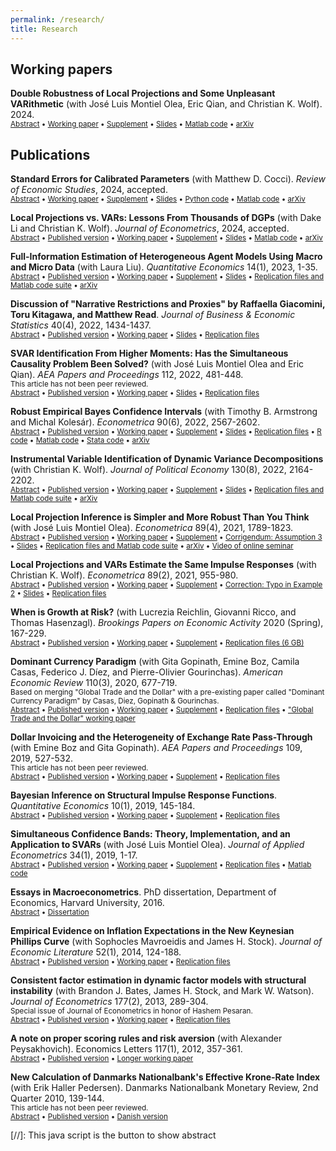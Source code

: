 ```yaml
---
permalink: /research/
title: Research
---
```


## Working papers

**Double Robustness of Local Projections and Some Unpleasant VARithmetic** (with José Luis Montiel Olea, Eric Qian, and Christian K. Wolf). 2024.\
<small><a href="#/" onclick="visib('lp_varithmetic')">Abstract</a> &bull; [Working paper](../files/lp_varithmetic.pdf) &bull; [Supplement](../files/lp_varithmetic_supplement.pdf) &bull; [Slides](../files/lp_varithmetic_slides.pdf) &bull; [Matlab code](https://github.com/ckwolf92/lp_var_inference) &bull; [arXiv](https://arxiv.org/abs/2405.09509)</small>
<div id="lp_varithmetic" style="display: none; text-align: justify; line-height: 1.1; margin: -1em 0em 1em 0em" ><small>
We consider impulse response inference in a locally misspecified stationary vector autoregression (VAR) model. The conventional local projection (LP) confidence interval has correct coverage even when the misspecification is so large that it can be detected with probability approaching 1. This follows from a "double robustness" property analogous to that of modern estimators for partially linear regressions. In contrast, VAR confidence intervals dramatically undercover even for misspecification so small that it is difficult to detect statistically and cannot be ruled out based on economic theory. This is because of a "no free lunch" result for VARs: the worst-case bias and coverage distortion are small if, and only if, the variance is close to that of LP. While VAR coverage can be restored by using a bias-aware critical value or a large lag length, the resulting confidence interval tends to be at least as wide as the LP interval.
</small></div>


## Publications

**Standard Errors for Calibrated Parameters** (with Matthew D. Cocci). *Review of Economic Studies*, 2024, accepted.\
<small><a href="#/" onclick="visib('calibration')">Abstract</a> &bull; [Working paper](../files/calibration.pdf) &bull; [Supplement](../files/calibration_supplement.pdf) &bull; [Slides](../files/calibration_slides.pdf) &bull; [Python code](https://github.com/mikkelpm/stderr_calibration_python) &bull; [Matlab code](https://github.com/mikkelpm/stderr_calibration_matlab) &bull; [arXiv](https://arxiv.org/abs/2109.08109)</small>
<div id="calibration" style="display: none; text-align: justify; line-height: 1.1; margin: -1em 0em 1em 0em" ><small>
Calibration, the practice of choosing the parameters of a structural model to match certain empirical moments, can be viewed as minimum distance estimation. Existing standard error formulas for such estimators require a consistent estimate of the correlation structure of the empirical moments, which is often unavailable in practice. Instead, the variances of the individual empirical moments are usually readily estimable. Using only these variances, we derive conservative standard errors and confidence intervals for the structural parameters that are valid even under the worst-case correlation structure. In the over-identified case, we show that the moment weighting scheme that minimizes the worst-case estimator variance amounts to a moment selection problem with a simple solution. Finally, we develop tests of over-identifying or parameter restrictions. We apply our methods empirically to a model of menu cost pricing for multi-product firms and to a heterogeneous agent New Keynesian model.
</small></div>

**Local Projections vs. VARs: Lessons From Thousands of DGPs** (with Dake Li and Christian K. Wolf). *Journal of Econometrics*, 2024, accepted.\
<small><a href="#/" onclick="visib('lp-var-simul')">Abstract</a> &bull; [Published version](https://doi.org/10.1016/j.jeconom.2024.105722) &bull; [Working paper](../files/lp_var_simul.pdf) &bull; [Supplement](../files/lp_var_simul_supplement.pdf) &bull; [Slides](../files/lp_var_simul_slides.pdf) &bull; [Matlab code](https://github.com/dake-li/lp_var_simul) &bull; [arXiv](https://arxiv.org/abs/2104.00655)</small>
<div id="lp-var-simul" style="display: none; text-align: justify; line-height: 1.1; margin: -1em 0em 1em 0em" ><small>
We conduct a simulation study of Local Projection (LP) and Vector Autoregression (VAR) estimators of structural impulse responses across thousands of data generating processes, designed to mimic the properties of the universe of U.S. macroeconomic data. Our analysis considers various identification schemes and several variants of LP and VAR estimators, employing bias correction, shrinkage, or model averaging. A clear bias-variance trade-off emerges: LP estimators have lower bias than VAR estimators, but they also have substantially higher variance at intermediate and long horizons. Bias-corrected LP is the preferred method if and only if the researcher overwhelmingly prioritizes bias. For researchers who also care about precision, VAR methods are the most attractive&mdash;Bayesian VARs at short and long horizons, and least-squares VARs at intermediate and long horizons.
</small></div>

**Full-Information Estimation of Heterogeneous Agent Models Using Macro and Micro Data** (with Laura Liu). *Quantitative Economics* 14(1), 2023, 1-35.\
<small><a href="#/" onclick="visib('het_agents')">Abstract</a> &bull; [Published version](https://doi.org/10.3982/QE1810) &bull; [Working paper](../files/het_agents.pdf) &bull; [Supplement](../files/het_agents_supplement.pdf) &bull; [Slides](../files/het_agents_slides.pdf) &bull; [Replication files and Matlab code suite](https://github.com/mikkelpm/het_agents_bayes) &bull; [arXiv](https://arxiv.org/abs/2101.04771)</small>
<div id="het_agents" style="display: none; text-align: justify; line-height: 1.1; margin: -1em 0em 1em 0em" ><small>
We develop a generally applicable full-information inference method for heterogeneous agent models, combining aggregate time series data and repeated cross sections of micro data. To handle unobserved aggregate state variables that affect cross-sectional distributions, we compute a numerically unbiased estimate of the model-implied likelihood function. Employing the likelihood estimate in a Markov Chain Monte Carlo algorithm, we obtain fully efficient and valid Bayesian inference. Evaluation of the micro part of the likelihood lends itself naturally to parallel computing. Numerical illustrations in models with heterogeneous households or firms demonstrate that the proposed full-information method substantially sharpens inference relative to using only macro data, and for some parameters micro data is essential for identification.
</small></div>

**Discussion of "Narrative Restrictions and Proxies" by Raffaella Giacomini, Toru Kitagawa, and Matthew Read**. *Journal of Business & Economic Statistics* 40(4), 2022, 1434-1437.\
<small><a href="#/" onclick="visib('narrative_discussion')">Abstract</a> &bull; [Published version](https://doi.org/10.1080/07350015.2022.2096042) &bull; [Working paper](../files/narrative_discussion.pdf) &bull; [Slides](../files/narrative_discussion_slides.pdf) &bull; [Replication files](../files/narrative_discussion_replication.zip)</small>
<div id="narrative_discussion" style="display: none; text-align: justify; line-height: 1.1; margin: -1em 0em 1em 0em" ><small>
In this discussion of an insightful paper by Giacomini, Kitagawa & Read (GKR), I make two points. First, the proxy approach to exploiting narrative restrictions has several appealing robustness properties relative to the likelihood approaches of Antolín-Díaz &amp; Rubio-Ramírez&nbsp;(2018) and GKR (2021): The proxy approach allows the narrative signals to be imperfect and arrive non-randomly, and furthermore, the economic shocks are allowed to be non-invertible. Second, the weak instrument problem that GKR discuss can be overcome by using procedures designed for small samples, such as permutation tests.
</small></div>

**SVAR Identification From Higher Moments: Has the Simultaneous Causality Problem Been Solved?** (with José Luis Montiel Olea and Eric Qian). *AEA Papers and Proceedings* 112, 2022, 481-448.\
<small>This article has not been peer reviewed.<br>
<a href="#/" onclick="visib('higher_moments')">Abstract</a> &bull; [Published version](https://doi.org/10.1257/pandp.20221047) &bull; [Working paper](../files/svar_higher_moments.pdf) &bull; [Slides](../files/svar_higher_moments_slides.pdf) &bull; [Replication files](https://github.com/eric-qian/higher_moments)</small>
<div id="higher_moments" style="display: none; text-align: justify; line-height: 1.1; margin: -1em 0em 1em 0em" ><small>
Two recent strands of the literature on Structural Vector Autoregressions (SVARs) use higher moments for identification. One of them exploits independence and non-Gaussianity of the shocks; the other, stochastic volatility (heteroskedasticity). These approaches achieve point identification without imposing exclusion or sign restrictions. &nbsp;We review this work critically, and contrast its goals with the separate research program that has pushed for macroeconometrics to rely more heavily on credible economic restrictions and institutional knowledge, as is the standard in microeconometric policy evaluation. Identification based on higher moments imposes substantively stronger assumptions on the shock process than standard second-order SVAR identification methods do. We recommend that these assumptions be tested in applied work. Even when the assumptions are not rejected, inference based on higher moments necessarily demands more from a finite sample than standard approaches do. Thus, in our view, weak identification issues should be given high priority by applied users.
</small></div>

**Robust Empirical Bayes Confidence Intervals** (with Timothy B. Armstrong and Michal Kolesár). *Econometrica* 90(6), 2022, 2567-2602.\
<small><a href="#/" onclick="visib('ebci')">Abstract</a> &bull; [Published version](https://doi.org/10.3982/ECTA18597) &bull; [Working paper](../files/ebci.pdf) &bull; [Supplement](../files/ebci_supplement.pdf) &bull; [Slides](../files/ebci_slides.pdf) &bull; [Replication files](../files/ebci_replication.zip) &bull; [R code](https://github.com/kolesarm/ebci) &bull; [Matlab code](https://github.com/mikkelpm/ebci_matlab) &bull; [Stata code](https://github.com/kolesarm/ebciStata) &bull; [arXiv](https://arxiv.org/abs/2004.03448)</small>
<div id="ebci" style="display: none; text-align: justify; line-height: 1.1; margin: -1em 0em 1em 0em" ><small>
We construct robust empirical Bayes confidence intervals (EBCIs) in a normal means problem. The intervals are centered at the usual linear empirical Bayes estimator, but use a critical value accounting for shrinkage. Parametric EBCIs that assume a normal distribution for the means (Morris, 1983) may substantially undercover when this assumption is violated. In contrast, our EBCIs control coverage regardless of the means distribution, while remaining close in length to the parametric EBCIs when the means are indeed Gaussian. If the means are treated as fixed, our EBCIs have an average coverage guarantee: the coverage probability is at least $1-\alpha$ on average across the $n$ EBCIs for each of the means. Our empirical application considers the effects of U.S. neighborhoods on intergenerational mobility.
</small></div>

**Instrumental Variable Identification of Dynamic Variance Decompositions** (with Christian K. Wolf). *Journal of Political Economy* 130(8), 2022, 2164-2202.\
<small><a href="#/" onclick="visib('decomp_iv')">Abstract</a> &bull; [Published version](https://doi.org/10.1086/720141) &bull; [Working paper](../files/decomp_iv.pdf) &bull; [Supplement](../files/decomp_iv_supplement.pdf) &bull; [Slides](../files/decomp_iv_slides.pdf) &bull; [Replication files and Matlab code suite](https://github.com/mikkelpm/svma_iv) &bull; [arXiv](http://arxiv.org/abs/2011.01380)</small>
<div id="decomp_iv" style="display: none; text-align: justify; line-height: 1.1; margin: -1em 0em 1em 0em" ><small>
Macroeconomists increasingly use external sources of exogenous variation for causal inference. However, unless such external instruments (proxies) capture the underlying shock without measurement error, existing methods are silent on the importance of that shock for macroeconomic fluctuations. We show that, in a general moving average model with external instruments, variance decompositions for the instrumented shock are interval-identified, with informative bounds. Various additional restrictions guarantee point identification of both variance and historical decompositions. Unlike SVAR analysis, our methods do not require invertibility. Applied to U.S. data, they give a tight upper bound on the importance of monetary shocks for inflation dynamics.
</small></div>

**Local Projection Inference is Simpler and More Robust Than You Think** (with José Luis Montiel Olea). *Econometrica* 89(4), 2021, 1789-1823.\
<small><a href="#/" onclick="visib('lp_inference')">Abstract</a> &bull; [Published version](https://doi.org/10.3982/ECTA18756) &bull; [Working paper](../files/lp_inference.pdf) &bull; [Supplement](../files/lp_inference_supplement.pdf) &bull; [Corrigendum: Assumption 3](../files/lp_inference_corrigendum.pdf) &bull; [Slides](../files/lp_inference_slides.pdf) &bull; [Replication files and Matlab code suite](https://github.com/jm4474/Lag-augmented_LocalProjections) &bull; [arXiv](https://arxiv.org/abs/2007.13888) &bull; [Video of online seminar](https://youtu.be/UrFoU8GsoBs)</small>
<div id="lp_inference" style="display: none; text-align: justify; line-height: 1.1; margin: -1em 0em 1em 0em" ><small>
Applied macroeconomists often compute confidence intervals for impulse responses using local projections, i.e., direct linear regressions of future outcomes on current covariates. This paper proves that local projection inference robustly handles two issues that commonly arise in applications: highly persistent data and the estimation of impulse responses at long horizons. &nbsp;We consider local projections that control for lags of the variables in the regression. We show that lag-augmented local projections with normal critical values are asymptotically valid uniformly over (i) both stationary and non-stationary data, and also over (ii) a wide range of response horizons. Moreover, lag augmentation obviates the need to correct standard errors for serial correlation in the regression residuals. Hence, local projection inference is arguably both simpler than previously thought and more robust than standard autoregressive inference, whose validity is known to depend sensitively on the persistence of the data and on the length of the horizon.
</small></div>

**Local Projections and VARs Estimate the Same Impulse Responses** (with Christian K. Wolf). *Econometrica* 89(2), 2021, 955-980.\
<small><a href="#/" onclick="visib('lp_var')">Abstract</a> &bull; [Published version](https://doi.org/10.3982/ECTA17813) &bull; [Working paper](../files/lp_var.pdf) &bull; [Supplement](../files/lp_var_supplement.pdf) &bull; [Correction: Typo in Example 2](../files/lp_var_corrigendum.pdf) &bull; [Slides](../files/lp_var_slides.pdf) &bull; [Replication files](../files/lp_var_replication.zip)</small>
<div id="lp_var" style="display: none; text-align: justify; line-height: 1.1; margin: -1em 0em 1em 0em" ><small>
We prove that local projections (LPs) and Vector Autoregressions (VARs) estimate the same impulse responses. This nonparametric result only requires unrestricted lag structures. We discuss several implications: (i) LP and VAR estimators are not conceptually separate procedures; instead, they are simply two dimension reduction techniques with common estimand but different finite-sample properties. (ii) VAR-based structural identification -&nbsp;including short-run, long-run, or sign restrictions -&nbsp;can equivalently be performed using LPs, and <em>vice versa</em>. (iii) Structural estimation with an instrument (proxy) can be carried out by ordering the instrument first in a recursive VAR, even under non-invertibility. (iv) Linear VARs are as robust to non-linearities as linear LPs.
</small></div>

**When is Growth at Risk?** (with Lucrezia Reichlin, Giovanni Ricco, and Thomas Hasenzagl). *Brookings Papers on Economic Activity* 2020 (Spring), 167-229.\
<small><a href="#/" onclick="visib('gar')">Abstract</a> &bull; [Published version](https://www.brookings.edu/bpea-articles/when-is-growth-at-risk/) &bull; [Working paper](../files/gar.pdf) &bull; [Supplement](../files/gar_supplement.pdf) &bull; [Replication files (6 GB)](https://www.dropbox.com/s/68lmjwgzfexvap2/replication_files.zip?dl=0)</small>
<div id="gar" style="display: none; text-align: justify; line-height: 1.1; margin: -1em 0em 1em 0em" ><small>
This paper empirically evaluates the potentially non-linear nexus between financial indicators and the distribution of future GDP growth, using a rich set of macroeconomic and financial variables covering 13 advanced economies. We evaluate the out-of-sample forecast performance of financial variables for GDP growth, including a fully real-time exercise based on a flexible non-parametric model. We also use a parametric model to estimate the moments of the time-varying distribution of GDP and evaluate their in-sample estimation uncertainty. Our overall conclusion is pessimistic: Moments other than the conditional mean are poorly estimated, and no predictors we consider provide robust and precise advance warnings of tail risks or indeed about any features of the GDP growth distribution other than the mean. In particular, financial variables contribute little to such distributional forecasts, beyond the information contained in real indicators.
</small></div>

**Dominant Currency Paradigm** (with Gita Gopinath, Emine Boz, Camila Casas, Federico J. Díez, and Pierre-Olivier Gourinchas). *American Economic Review* 110(3), 2020, 677-719.\
<small>Based on merging "Global Trade and the Dollar" with a pre-existing paper called "Dominant Currency Paradigm" by Casas, Diez, Gopinath & Gourinchas.<br>
<a href="#/" onclick="visib('dcp')">Abstract</a> &bull; [Published version](https://www.aeaweb.org/articles?id=10.1257/aer.20171201) &bull; [Working paper](../files/dcp.pdf) &bull; [Supplement](../files/dcp_supplement.pdf) &bull; [Replication files](https://doi.org/10.3886/E111161V1) &bull; ["Global Trade and the Dollar" working paper](../files/global_trade_dollar.pdf)</small>
<div id="dcp" style="display: none; text-align: justify; line-height: 1.1; margin: -1em 0em 1em 0em" ><small>
We propose a 'dominant currency paradigm' with three key features: dominant currency pricing, pricing complementarities, and imported inputs in production. We test this paradigm using a new data set of bilateral price and volume indices for more than 2,500 country pairs that covers 91% of world trade, as well as detailed firm-product-country data for Colombian exports and imports. In strong support of the paradigm we find that: (1) Non-commodities terms of trade are uncorrelated with exchange rates. (2) The dollar exchange rate quantitatively dominates the bilateral exchange rate in price pass-through and trade elasticity regressions, and this effect is increasing in the share of imports invoiced in dollars. (3) U.S. import volumes are significantly less sensitive to bilateral exchange rates, compared to other countries' imports. (4) A 1% U.S. dollar appreciation against all other currencies predicts a 0.6% decline within a year in the volume of total trade between countries in the rest of the world, controlling for the global business cycle. We characterize the transmission of, and spillovers from, monetary policy shocks in this environment.
</small></div>

**Dollar Invoicing and the Heterogeneity of Exchange Rate Pass-Through** (with Emine Boz and Gita Gopinath). *AEA Papers and Proceedings* 109, 2019, 527-532.\
<small>This article has not been peer reviewed.<br>
<a href="#/" onclick="visib('dollar_inv_het')">Abstract</a> &bull; [Published version](https://www.aeaweb.org/articles?id=10.1257/pandp.20191009) &bull; [Working paper](../files/dollar_inv_het.pdf) &bull; [Supplement](../files/dollar_inv_het_supplement.pdf) &bull; [Replication files](https://www.dropbox.com/s/1o467vl6cuf4hq4/code_data.zip?dl=0)</small>
<div id="dollar_inv_het" style="display: none; text-align: justify; line-height: 1.1; margin: -1em 0em 1em 0em" ><small>
We show empirically that the variation across country pairs in exchange rate pass-through and trade elasticity is meaningfully explained by the dollar's dominance as invoicing currency. We use a hierarchical Bayesian approach to directly and flexibly model pass-through heterogeneity conditional on the invoicing currency share. We estimate that the importer's country-level dollar invoicing share explains 15 percent of the overall variance across trading pairs in dollar exchange rate pass-through into bilateral prices.
</small></div>

**Bayesian Inference on Structural Impulse Response Functions**. *Quantitative Economics* 10(1), 2019, 145-184.\
<small><a href="#/" onclick="visib('irf_bayes')">Abstract</a> &bull; [Published version](http://qeconomics.org/ojs/index.php/qe/article/view/644) &bull; [Working paper](../files/irf_bayes.pdf) &bull; [Supplement](../files/irf_bayes_supplement.pdf) &bull; [Replication files](../files/irf_bayes_replication.zip)</small>
<div id="irf_bayes" style="display: none; text-align: justify; line-height: 1.1; margin: -1em 0em 1em 0em" ><small>
I propose to estimate structural impulse responses from macroeconomic time series by doing Bayesian inference on the Structural Vector Moving Average representation of the data. This approach has two advantages over Structural Vector Autoregressions. First, it imposes prior information directly on the impulse responses in a flexible and transparent manner. Second, it can handle noninvertible impulse response functions, which are often encountered in applications. Rapid simulation of the posterior distribution of the impulse responses is possible using an algorithm that exploits the Whittle likelihood. The impulse responses are partially identified, and I derive the frequentist asymptotics of the Bayesian procedure to show which features of the prior information are updated by the data. The procedure is used to estimate the effects of technological news shocks on the U.S. business cycle.
</small></div>

**Simultaneous Confidence Bands: Theory, Implementation, and an Application to SVARs** (with José Luis Montiel Olea). *Journal of Applied Econometrics* 34(1), 2019, 1-17.\
<small><a href="#/" onclick="visib('conf_band')">Abstract</a> &bull; [Published version](http://dx.doi.org/10.1002/jae.2656) &bull; [Working paper](../files/conf_band.pdf) &bull; [Supplement](../files/conf_band_supplement.pdf) &bull; [Replication files](http://qed.econ.queensu.ca/jae/datasets/monteil001/) &bull; [Matlab code](https://github.com/jm4474/Confidence_Bands)</small>
<div id="conf_band" style="display: none; text-align: justify; line-height: 1.1; margin: -1em 0em 1em 0em" ><small>
Simultaneous confidence bands are versatile tools for visualizing estimation uncertainty for parameter vectors, such as impulse response functions. In linear models, it is known that that the sup-t confidence band is narrower than commonly used alternatives, for example Bonferroni and projection bands. We show that the same ranking applies asymptotically&nbsp;even in general nonlinear models, such as VARs. Moreover, we provide further justification for the sup-t band by showing that it is the optimal default choice when the researcher does not know the audience's preferences. Complementing existing plug-in and bootstrap implementations, we propose a computationally convenient Bayesian sup-t band with exact finite-sample simultaneous credibility. In an application to SVAR impulse response function estimation, the sup-t band - which has been surprisingly overlooked in this setting - is at least 35% narrower than other off-the-shelf simultaneous bands.
</small></div>

**Essays in Macroeconometrics**. PhD dissertation, Department of Economics, Harvard University, 2016.\
<small><a href="#/" onclick="visib('dissertation')">Abstract</a> &bull; [Dissertation](../files/dissertation_mikkel_plagborg_moller.pdf)</small>
<div id="dissertation" style="display: none; text-align: justify; line-height: 1.1; margin: -1em 0em 1em 0em" ><small>
This dissertation consists of three independent chapters on econometric methods for macroeconomic analysis. In the first chapter, I propose to estimate structural impulse response functions from macroeconomic time series by doing Bayesian inference on the Structural Vector Moving Average representation of the data. This approach has two advantages over Structural Vector Autoregression analysis: It imposes prior information directly on the impulse responses in a flexible and transparent manner, and it can handle noninvertible impulse response functions. The second chapter, which is coauthored with B. J. Bates, J. H. Stock, and M. W. Watson, considers the estimation of dynamic factor models when there is temporal instability in the factor loadings. We show that the principal components estimator is robust to empirically large amounts of instability. The robustness carries over to regressions based on estimated factors, but not to estimation of the number of factors. In the third chapter, I develop shrinkage methods for smoothing an estimated impulse response function. I propose a data-dependent criterion for selecting the degree of smoothing to optimally trade off bias and variance, and I devise novel shrinkage confidence sets with valid frequentist coverage.
</small></div>

**Empirical Evidence on Inflation Expectations in the New Keynesian Phillips Curve** (with Sophocles Mavroeidis and James H. Stock). *Journal of Economic Literature* 52(1), 2014, 124-188.\
<small><a href="#/" onclick="visib('infl_expns_nkpc')">Abstract</a> &bull; [Published version](http://dx.doi.org/10.1257/jel.52.1.124) &bull; [Working paper](../files/infl_expns_nkpc.pdf) &bull; [Replication files](https://www.aeaweb.org/jel/app/mar14_Mav_doc.zip)</small>
<div id="infl_expns_nkpc" style="display: none; text-align: justify; line-height: 1.1; margin: -1em 0em 1em 0em" ><small>
We review the main identification strategies and empirical evidence on the role of expectations in the New Keynesian Phillips curve, paying particular attention to the issue of weak identification. Our goal is to provide a clear understanding of the role of expectations that integrates across the different papers and specifications in the literature. We discuss the properties of the various limited-information econometric methods used in the literature and provide explanations of why they produce conflicting results. Using a common dataset and a flexible empirical approach, we find that researchers are faced with substantial specification uncertainty, as different combinations of various a priori reasonable specification choices give rise to a vast set of point estimates. Moreover, given a specification, estimation is subject to considerable sampling uncertainty due to weak identification. We highlight the assumptions that seem to matter most for identification and the configuration of point estimates. We conclude that the literature has reached a limit on how much can be learned about the New Keynesian Phillips curve from aggregate macroeconomic time series. New identification approaches and new datasets are needed to reach an empirical consensus.
</small></div>

**Consistent factor estimation in dynamic factor models with structural instability** (with Brandon J. Bates, James H. Stock, and Mark W. Watson). *Journal of Econometrics* 177(2), 2013, 289-304.\
<small>Special issue of Journal of Econometrics in honor of Hashem Pesaran.<br>
<a href="#/" onclick="visib('dfm_instability')">Abstract</a> &bull; [Published version](http://dx.doi.org/10.1016/j.jeconom.2013.04.014) &bull; [Working paper](../files/dfm_instability.pdf) &bull; [Replication files](../files/dfm_instability_replication.zip)</small>
<div id="dfm_instability" style="display: none; text-align: justify; line-height: 1.1; margin: -1em 0em 1em 0em" ><small>
This paper considers the estimation of approximate dynamic factor models when there is temporal instability in the factor loadings. We characterize the type and magnitude of instabilities under which the principal components estimator of the factors is consistent and find that these instabilities can be larger than earlier theoretical calculations suggest. We also discuss implications of our results for the robustness of regressions based on the estimated factors and of estimates of the number of factors in the presence of parameter instability. Simulations calibrated to an empirical application indicate that instability in the factor loadings has a limited impact on estimation of the factor space and diffusion index forecasting, whereas estimation of the number of factors is more substantially affected.
</small></div>

**A note on proper scoring rules and risk aversion** (with Alexander Peysakhovich). Economics Letters 117(1), 2012, 357-361.\
<small><a href="#/" onclick="visib('scoring_rules')">Abstract</a> &bull; [Published version](http://dx.doi.org/10.1016/j.econlet.2012.05.030) &bull; [Longer working paper](../files/scoring_rules.pdf)</small>
<div id="scoring_rules" style="display: none; text-align: justify; line-height: 1.1; margin: -1em 0em 1em 0em" ><small>
When risk averse forecasters are presented with risk neutral proper scoring rules, they report probabilities whose ratios are shaded towards 1. If elicited probabilities are used as inputs to decision-making, naive elicitors may violate first-order stochastic dominance.
</small></div>

**New Calculation of Danmarks Nationalbank's Effective Krone-Rate Index** (with Erik Haller Pedersen). Danmarks Nationalbank Monetary Review, 2nd Quarter 2010, 139-144.\
<small>This article has not been peer reviewed.<br>
<a href="#/" onclick="visib('efer')">Abstract</a> &bull; [Published version](http://www.nationalbanken.dk/en/publications/Documents/2010/07/new_calculation_2Q_2010_A.pdf) &bull; [Danish version](http://www.nationalbanken.dk/da/publikationer/Documents/2010/06/kvo_2kvt_dk.pdf)</small>
<div id="efer" style="display: none; text-align: justify; line-height: 1.1; margin: -1em 0em 1em 0em" ><small>
Danmarks Nationalbank regularly publishes an index of the development in the strength of the krone, the effective krone-rate index, and an index of the competitiveness of the Danish manufacturing sector, the real effective krone-rate index. Changing trade patterns make it necessary to revise the weights of the currencies in the index from time to time. The 2009 weights are presented below. The most recent revision of the weights is documented in Pedersen (2004).
</small></div>


[//]: This java script is the button to show abstract
<script>
 function visib(id) {
  var x = document.getElementById(id);
  if (x.style.display === "block") {
    x.style.display = "none";
  } else {
    x.style.display = "block";
  }
}
</script>
